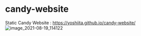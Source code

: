 # candy-website
Static Candy Website : https://yoshiita.github.io/candy-website/
![image_2021-08-19_114122](https://user-images.githubusercontent.com/61178309/130017027-ae948348-68e6-4022-bd29-07a49baf2d4a.png)

